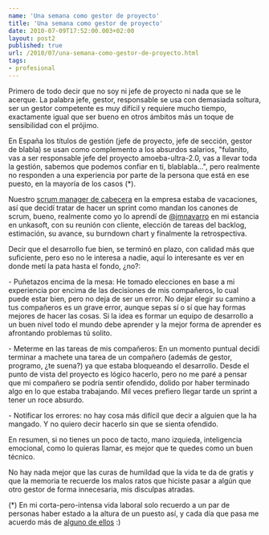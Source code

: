 ```yaml
---
name: 'Una semana como gestor de proyecto'
title: 'Una semana como gestor de proyecto'
date: 2010-07-09T17:52:00.003+02:00
layout: post2
published: true
url: /2010/07/una-semana-como-gestor-de-proyecto.html
tags: 
- profesional
---
```


Primero de todo decir que no soy ni jefe de proyecto ni nada que se le acerque. La palabra jefe, gestor, responsable se usa con demasiada soltura, ser un gestor competente es muy difícil y requiere mucho tiempo, exactamente igual que ser bueno en otros ámbitos más un toque de sensibilidad con el prójimo.  
  
En España los títulos de gestión (jefe de proyecto, jefe de sección, gestor de blabla) se usan como complemento a los absurdos salarios, "fulanito, vas a ser responsable jefe del proyecto amoeba-ultra-2.0, vas a llevar toda la gestión, sabemos que podemos confiar en ti, blablabla...", pero realmente no responden a una experiencia por parte de la persona que está en ese puesto, en la mayoría de los casos (\*).  
  
Nuestro [scrum manager de cabecera](http://twitter.com/flopezluis) en la empresa estaba de vacaciones, así que decidí tratar de hacer un sprint como mandan los canones de scrum, bueno, realmente como yo lo aprendí de [@jmnavarro](http://agilizandocmmi.wordpress.com/) en mi estancia en unkasoft, con su reunión con cliente, elección de tareas del backlog, estimación, su avance, su burndown chart y finalmente la retrospectiva.  
  
Decir que el desarrollo fue bien, se terminó en plazo, con calidad más que suficiente, pero eso no le interesa a nadie, aquí lo interesante es ver en donde metí la pata hasta el fondo, ¿no?:  
  
\- Puñetazos encima de la mesa: He tomado elecciones en base a mi experiencia por encima de las decisiones de mis compañeros, lo cual puede estar bien, pero no deja de ser un error. No dejar elegir su camino a tus compañeros es un grave error, aunque sepas sí o sí que hay formas mejores de hacer las cosas. Si la idea es formar un equipo de desarrollo a un buen nivel todo el mundo debe aprender y la mejor forma de aprender es afrontando problemas tú solito.  
  
\- Meterme en las tareas de mis compañeros: En un momento puntual decidí terminar a machete una tarea de un compañero (además de gestor, programo, ¿te suena?) ya que estaba bloqueando el desarrollo. Desde el punto de vista del proyecto es lógico hacerlo, pero no me paré a pensar que mi compañero se podría sentir ofendido, dolido por haber terminado algo en lo que estaba trabajando. Mil veces prefiero llegar tarde un sprint a tener un roce absurdo.  
  
\- Notificar los errores: no hay cosa más difícil que decir a alguien que la ha mangado. Y no quiero decir hacerlo sin que se sienta ofendido.  
  
En resumen, si no tienes un poco de tacto, mano izquieda, inteligencia emocional, como lo quieras llamar, es mejor que te quedes como un buen técnico.  
  
No hay nada mejor que las curas de humildad que la vida te da de gratis y que la memoria te recuerde los malos ratos que hiciste pasar a algún que otro gestor de forma innecesaria, mis disculpas atradas.  
  
  
  
  
  
(\*) En mi corta-pero-intensa vida laboral solo recuerdo a un par de personas haber estado a la altura de un puesto así, y cada día que pasa me acuerdo más de [alguno de ellos](http://twitter.com/jmnavarro) :)